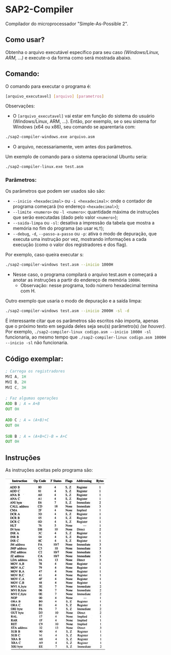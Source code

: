# SAP2-Compiler
Compilador do microprocessador "Simple-As-Possible 2".

## Como usar?
Obtenha o arquivo executável específico para seu caso _(Windows/Linux, ARM, ...)_ e execute-o da
forma como será mostrada abaixo.

## Comando:
O comando para executar o programa é: 
```bash
[arquivo_executavel] [arquivo] [parametros]
```
Observações:
- O `[arquivo_executavel]` vai estar em função do sistema do usuário (Windows/Linux, ARM, ...).
Então, por exemplo, se o seu sistema for Windows (x64 ou x86), seu comando se aparentaria com:
```bash
./sap2-compiler-windows.exe arquivo.asm
```
- O arquivo, necessariamente, vem antes dos parâmetros.

Um exemplo de comando para o sistema operacional Ubuntu seria:
```bash
./sap2-compiler-linux.exe test.asm
```

### Parâmetros:
Os parâmetros que podem ser usados são são:
- `--inicio <hexadecimal>`  ou `-i <hexadecimal>`: onde o contador de programa começará (no endereço `<hexadecimal>`);
- `--limite <numero>` ou `-l <numero>`: quantidade máxima de instruções que serão executadas (dado pelo valor `<numero>`);
- `--saida-limpa` ou `-sl`: desativa a impressão da tabela que mostra a memória no fim do programa (ao usar `HLT`);
- `--debug`, `-d`, `--passo-a-passo` ou `-p`: ativa o modo de depuração, que executa uma instrução 
por vez, mostrando informações a cada execução (como o valor dos registradores e dos flag).

Por exemplo, caso queira executar s:
```bash
./sap2-compiler-windows test.asm --inicio 1000H
```
- Nesse caso, o programa compilará o arquivo test.asm e começará a anotar as instruções a
  partir do endereço de memória `1000H`.
    - Observação: nesse programa, todo número hexadecimal termina com H.

Outro exemplo que usaria o modo de depuração e a saída limpa:
```bash
./sap2-compiler-windows test.asm --inicio 2000H -sl -d
```

É interessante citar que os parâmetros são escritos não importa, apenas que o próximo texto em
seguida deles seja seu(s) parâmetro(s) _(se houver)_. 
Por exemplo,
`
./sap2-compiler-linux codigo.asm --inicio 1000H -sl
`
funcionaria, ao mesmo tempo que
`
./sap2-compiler-linux codigo.asm 1000H --inicio -sl
`
não funcionaria.


## Código exemplar:
```asm
; Carrega os registradores
MVI A, 1H
MVI B, 2H
MVI C, 3H

; Faz algumas operações
ADD B ; A = A+B
OUT 0H

ADD C ; A = (A+B)+C
OUT 0H

SUB B ; A = (A+B+C)-B = A+C
OUT 0H
```

## Instruções
As instruções aceitas pelo programa são: 

![Codigos_de_Operacao.jpeg](SAP2/Codigos_de_Operacao.jpeg)


